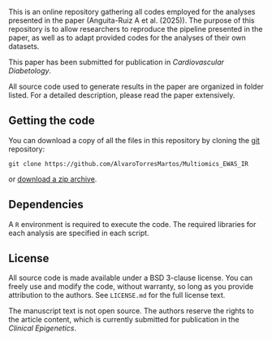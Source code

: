 
This is an online repository gathering all codes employed for the analyses presented in the paper (Anguita-Ruiz A et al. (2025)). The purpose of this repository is to allow researchers to reproduce the pipeline presented in the paper, as well as to adapt provided codes for the analyses of their own datasets.

This paper has been submitted for publication in *Cardiovascular Diabetology*.

All source code used to generate results in the paper are organized in folder listed. For a detailed description, please read the paper extensively.

## Getting the code 




You can download a copy of all the files in this repository by cloning the [git](https://git-scm.com/) repository:

    git clone https://github.com/AlvaroTorresMartos/Multiomics_EWAS_IR


or [download a zip archive](https://github.com/AlvaroTorresMartos/Multiomics_EWAS_IR/archive/refs/heads/main.zip).



## Dependencies

A `R` environment is required to execute the code. The required libraries for each analysis are specified in each script. 

## License

All source code is made available under a BSD 3-clause license. You can freely use and modify the code, without warranty, so long as you provide attribution to the authors. See `LICENSE.md` for the full license text.


The manuscript text is not open source. The authors reserve the rights to the article content, which is currently submitted for publication in the *Clinical Epigenetics*.
